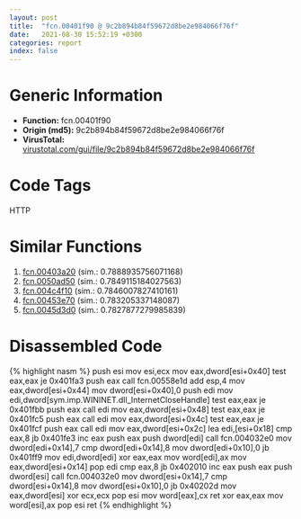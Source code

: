 ```yaml
---
layout: post
title:  "fcn.00401f90 @ 9c2b894b84f59672d8be2e984066f76f"
date:   2021-08-30 15:52:19 +0300
categories: report
index: false
---
```


# Generic Information
- **Function:** fcn.00401f90
- **Origin (md5):** 9c2b894b84f59672d8be2e984066f76f
- **VirusTotal:** [virustotal.com/gui/file/9c2b894b84f59672d8be2e984066f76f][virustotal_ref]

# Code Tags
<span class="tag" id="HTTP">HTTP</span>


# Similar Functions

1. [fcn.00403a20][similar_1_ref] (sim.: 0.7888935756071168)
2. [fcn.0050ad50][similar_2_ref] (sim.: 0.7849115184027563)
3. [fcn.004c4f10][similar_3_ref] (sim.: 0.7846007827410161)
4. [fcn.00453e70][similar_4_ref] (sim.: 0.783205337148087)
5. [fcn.0045d3d0][similar_5_ref] (sim.: 0.7827877279985839)


# Disassembled Code

{% highlight nasm %}
push esi
mov esi,ecx
mov eax,dword[esi+0x40]
test eax,eax
je 0x401fa3
push eax
call fcn.00558e1d
add esp,4
mov eax,dword[esi+0x44]
mov dword[esi+0x40],0
push edi
mov edi,dword[sym.imp.WININET.dll_InternetCloseHandle]
test eax,eax
je 0x401fbb
push eax
call edi
mov eax,dword[esi+0x48]
test eax,eax
je 0x401fc5
push eax
call edi
mov eax,dword[esi+0x4c]
test eax,eax
je 0x401fcf
push eax
call edi
mov eax,dword[esi+0x2c]
lea edi,[esi+0x18]
cmp eax,8
jb 0x401fe3
inc eax
push eax
push dword[edi]
call fcn.004032e0
mov dword[edi+0x14],7
cmp dword[edi+0x14],8
mov dword[edi+0x10],0
jb 0x401ff9
mov edi,dword[edi]
xor eax,eax
mov word[edi],ax
mov eax,dword[esi+0x14]
pop edi
cmp eax,8
jb 0x402010
inc eax
push eax
push dword[esi]
call fcn.004032e0
mov dword[esi+0x14],7
cmp dword[esi+0x14],8
mov dword[esi+0x10],0
jb 0x40202d
mov eax,dword[esi]
xor ecx,ecx
pop esi
mov word[eax],cx
ret 
xor eax,eax
mov word[esi],ax
pop esi
ret 
{% endhighlight %}


[similar_1_ref]: /report/fcn.00403a20@4fe38de7c6c86a1bad209560fa052231
[similar_2_ref]: /report/fcn.0050ad50@17d73cbafe6dd96dd6f2291fab06fbb5
[similar_3_ref]: /report/fcn.004c4f10@279a61b1e76da49531f1f16fd1102a2d
[similar_4_ref]: /report/fcn.00453e70@289859175c221b107317af7727d26c17
[similar_5_ref]: /report/fcn.0045d3d0@289859175c221b107317af7727d26c17
[virustotal_ref]: https://www.virustotal.com/gui/file/9c2b894b84f59672d8be2e984066f76f